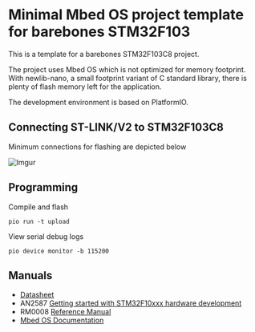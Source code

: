 # Minimal Mbed OS project template for barebones STM32F103

This is a template for a barebones STM32F103C8 project.

The project uses Mbed OS which is not optimized for memory footprint. With newlib-nano,
a small footprint variant of C standard library,
there is plenty of flash memory left for the application.

The development environment is based on PlatformIO.


## Connecting ST-LINK/V2 to STM32F103C8

Minimum connections for flashing are depicted below

![Imgur](https://i.imgur.com/sSIP43a.png)


## Programming

Compile and flash

    pio run -t upload


View serial debug logs

    pio device monitor -b 115200


## Manuals

* [Datasheet](https://www.st.com/resource/en/datasheet/cd00161566.pdf)
* AN2587 [Getting started with STM32F10xxx hardware development](https://www.st.com/content/ccc/resource/technical/document/application_note/6c/a3/24/49/a5/d4/4a/db/CD00164185.pdf/files/CD00164185.pdf/jcr:content/translations/en.CD00164185.pdf)
* RM0008 [Reference Manual](https://www.st.com/content/ccc/resource/technical/document/reference_manual/59/b9/ba/7f/11/af/43/d5/CD00171190.pdf/files/CD00171190.pdf/jcr:content/translations/en.CD00171190.pdf)
* [Mbed OS Documentation](https://os.mbed.com/docs/)
